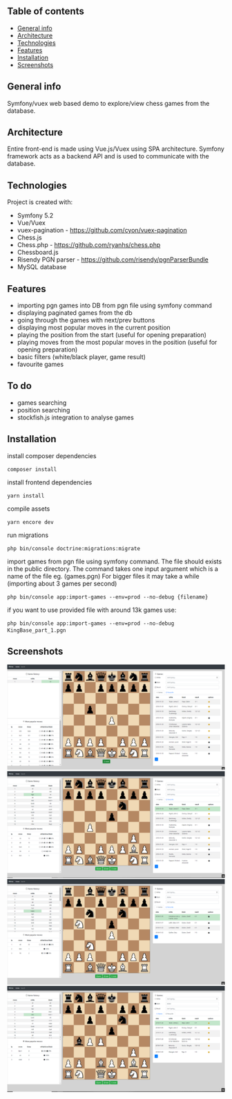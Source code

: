 ## Table of contents
* [General info](#general-info)
* [Architecture](#architecture)
* [Technologies](#technologies)
* [Features](#features)
* [Installation](#installation)
* [Screenshots](#screenshots)

## General info
Symfony/vuex web based demo to explore/view chess games from the database.

## Architecture
Entire front-end is made using Vue.js/Vuex using SPA architecture.
Symfony framework acts as a backend API and is used to communicate with the database.

## Technologies
Project is created with:
* Symfony 5.2
* Vue/Vuex
* vuex-pagination - https://github.com/cyon/vuex-pagination
* Chess.js
* Chess.php - https://github.com/ryanhs/chess.php
* Chessboard.js
* Risendy PGN parser - https://github.com/risendy/pgnParserBundle
* MySQL database

## Features
* importing pgn games into DB from pgn file using symfony command
* displaying paginated games from the db
* going through the games with next/prev buttons
* displaying most popular moves in the current position
* playing the position from the start (useful for opening preparation)
* playing moves from the most popular moves in the position (useful for opening preparation)
* basic filters (white/black player, game result)
* favourite games

## To do
* games searching
* position searching
* stockfish.js integration to analyse games

## Installation

install composer dependencies
```
composer install
```
install frontend dependencies
```
yarn install
```
compile assets
```
yarn encore dev
```
run migrations
```
php bin/console doctrine:migrations:migrate
```
import games from pgn file using symfony command. The file should exists in the public directory.
The command takes one input argument which is a name of the file eg. (games.pgn) 
For bigger files it may take a while (importing about 3 games per second)
```
php bin/console app:import-games --env=prod --no-debug {filename} 
```
if you want to use provided file with around 13k games use:
```
php bin/console app:import-games --env=prod --no-debug KingBase_part_1.pgn 
```

## Screenshots
![Opening book](public/img/screen1.png)
![Game explorer](public/img/screen2.png)
![Filters example](public/img/screen3.png)
![Favourite games](public/img/screen4.png)
